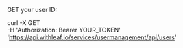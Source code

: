 

GET your user ID:

curl -X GET \
    -H 'Authorization: Bearer YOUR_TOKEN' \
    'https://api.withleaf.io/services/usermanagement/api/users'

